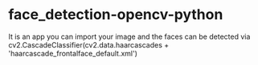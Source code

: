 # face_detection-opencv-python

It is an app you can import your image and the faces can be detected via cv2.CascadeClassifier(cv2.data.haarcascades + 'haarcascade_frontalface_default.xml')
